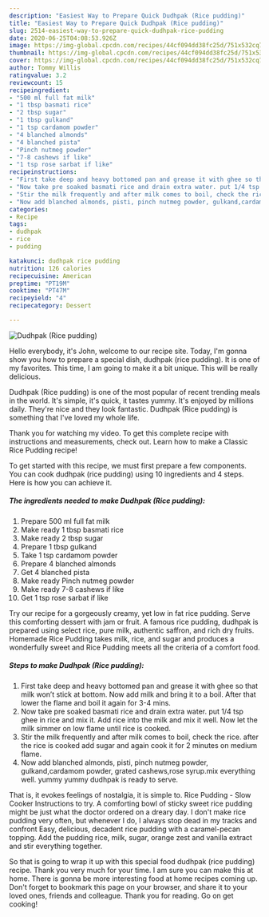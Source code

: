 ```yaml
---
description: "Easiest Way to Prepare Quick Dudhpak (Rice pudding)"
title: "Easiest Way to Prepare Quick Dudhpak (Rice pudding)"
slug: 2514-easiest-way-to-prepare-quick-dudhpak-rice-pudding
date: 2020-06-25T04:08:53.926Z
image: https://img-global.cpcdn.com/recipes/44cf094dd38fc25d/751x532cq70/dudhpak-rice-pudding-recipe-main-photo.jpg
thumbnail: https://img-global.cpcdn.com/recipes/44cf094dd38fc25d/751x532cq70/dudhpak-rice-pudding-recipe-main-photo.jpg
cover: https://img-global.cpcdn.com/recipes/44cf094dd38fc25d/751x532cq70/dudhpak-rice-pudding-recipe-main-photo.jpg
author: Tommy Willis
ratingvalue: 3.2
reviewcount: 15
recipeingredient:
- "500 ml full fat milk"
- "1 tbsp basmati rice"
- "2 tbsp sugar"
- "1 tbsp gulkand"
- "1 tsp cardamom powder"
- "4 blanched almonds"
- "4 blanched pista"
- "Pinch nutmeg powder"
- "7-8 cashews if like"
- "1 tsp rose sarbat if like"
recipeinstructions:
- "First take deep and heavy bottomed pan and grease it with ghee so that milk won’t stick at bottom. Now add milk and bring it to a boil. After that lower the flame and boil it again for 3-4 mins."
- "Now take pre soaked basmati rice and drain extra water. put 1/4 tsp ghee in rice and mix it. Add rice into the milk and mix it well. Now let the milk simmer on low flame until rice is cooked."
- "Stir the milk frequently and after milk comes to boil, check the rice. after the rice is cooked add sugar and again cook it for 2 minutes on medium flame."
- "Now add blanched almonds, pisti, pinch nutmeg powder, gulkand,cardamom powder, grated cashews,rose syrup.mix everything well. yummy yummy dudhpak is ready to serve."
categories:
- Recipe
tags:
- dudhpak
- rice
- pudding

katakunci: dudhpak rice pudding 
nutrition: 126 calories
recipecuisine: American
preptime: "PT19M"
cooktime: "PT47M"
recipeyield: "4"
recipecategory: Dessert

---
```



![Dudhpak (Rice pudding)](https://img-global.cpcdn.com/recipes/44cf094dd38fc25d/751x532cq70/dudhpak-rice-pudding-recipe-main-photo.jpg)

Hello everybody, it's John, welcome to our recipe site. Today, I'm gonna show you how to prepare a special dish, dudhpak (rice pudding). It is one of my favorites. This time, I am going to make it a bit unique. This will be really delicious.

Dudhpak (Rice pudding) is one of the most popular of recent trending meals in the world. It's simple, it's quick, it tastes yummy. It's enjoyed by millions daily. They're nice and they look fantastic. Dudhpak (Rice pudding) is something that I've loved my whole life.

Thank you for watching my video. To get this complete recipe with instructions and measurements, check out. Learn how to make a Classic Rice Pudding recipe!


To get started with this recipe, we must first prepare a few components. You can cook dudhpak (rice pudding) using 10 ingredients and 4 steps. Here is how you can achieve it.

<!--inarticleads1-->

##### The ingredients needed to make Dudhpak (Rice pudding):

1. Prepare 500 ml full fat milk
1. Make ready 1 tbsp basmati rice
1. Make ready 2 tbsp sugar
1. Prepare 1 tbsp gulkand
1. Take 1 tsp cardamom powder
1. Prepare 4 blanched almonds
1. Get 4 blanched pista
1. Make ready Pinch nutmeg powder
1. Make ready 7-8 cashews if like
1. Get 1 tsp rose sarbat if like


Try our recipe for a gorgeously creamy, yet low in fat rice pudding. Serve this comforting dessert with jam or fruit. A famous rice pudding, dudhpak is prepared using select rice, pure milk, authentic saffron, and rich dry fruits. Homemade Rice Pudding takes milk, rice, and sugar and produces a wonderfully sweet and Rice Pudding meets all the criteria of a comfort food. 

<!--inarticleads2-->

##### Steps to make Dudhpak (Rice pudding):

1. First take deep and heavy bottomed pan and grease it with ghee so that milk won’t stick at bottom. Now add milk and bring it to a boil. After that lower the flame and boil it again for 3-4 mins.
1. Now take pre soaked basmati rice and drain extra water. put 1/4 tsp ghee in rice and mix it. Add rice into the milk and mix it well. Now let the milk simmer on low flame until rice is cooked.
1. Stir the milk frequently and after milk comes to boil, check the rice. after the rice is cooked add sugar and again cook it for 2 minutes on medium flame.
1. Now add blanched almonds, pisti, pinch nutmeg powder, gulkand,cardamom powder, grated cashews,rose syrup.mix everything well. yummy yummy dudhpak is ready to serve.


That is, it evokes feelings of nostalgia, it is simple to. Rice Pudding - Slow Cooker Instructions to try. A comforting bowl of sticky sweet rice pudding might be just what the doctor ordered on a dreary day. I don&#39;t make rice pudding very often, but whenever I do, I always stop dead in my tracks and confront Easy, delicious, decadent rice pudding with a caramel-pecan topping. Add the pudding rice, milk, sugar, orange zest and vanilla extract and stir everything together. 

So that is going to wrap it up with this special food dudhpak (rice pudding) recipe. Thank you very much for your time. I am sure you can make this at home. There is gonna be more interesting food at home recipes coming up. Don't forget to bookmark this page on your browser, and share it to your loved ones, friends and colleague. Thank you for reading. Go on get cooking!
